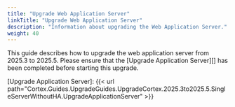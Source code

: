 ```yaml
---
title: "Upgrade Web Application Server"
linkTitle: "Upgrade Web Application Server"
description: "Information about upgrading the Web Application Server."
weight: 40
---
```


This guide describes how to upgrade the web application server from 2025.3 to 2025.5. Please ensure that the [Upgrade Application Server][] has been completed before starting this upgrade.

[Upgrade Application Server]: {{< url path="Cortex.Guides.UpgradeGuides.UpgradeCortex.2025.3to2025.5.SingleServerWithoutHA.UpgradeApplicationServer" >}}
